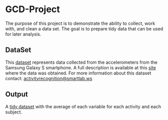 # GCD-Project
The purpose of this project is to demonstrate the ability to collect, work with, and clean a data set.
The goal is to prepare tidy data that can be used for later analysis.

## DataSet
This [dataset](https://d396qusza40orc.cloudfront.net/getdata%2Fprojectfiles%2FUCI%20HAR%20Dataset.zip) represents data collected from the accelerometers from the Samsung Galaxy S smartphone. A full description is available at this [site](http://archive.ics.uci.edu/ml/datasets/Human+Activity+Recognition+Using+Smartphones) where the data was obtained.
For more information about this dataset contact: activityrecognition@smartlab.ws


## Output
A [tidy dataset](https://github.com/LuchoPipe/GCD-Project/blob/master/tidyDataSet.txt) with the average of each variable for each activity and each subject.


